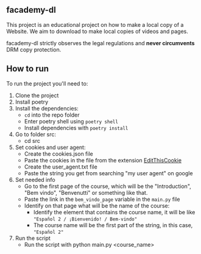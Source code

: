 ## facademy-dl
This project is an educational project on how to make a local copy of a Website.
We aim to download to make local copies of videos and pages.

facademy-dl strictly observes the legal regulations and **never circumvents** DRM copy protection.

## How to run
To run the project you'll need to:

1. Clone the project
2. Install poetry
3. Install the dependencies:
    - `cd` into the repo folder
    - Enter poetry shell using `poetry shell`
    - Install dependencies with `poetry install`
4. Go to folder src:
    - cd src
5. Set cookies and user agent:
    - Create the cookies.json file
    - Paste the cookies in the file from the extension [EditThisCookie](https://chrome.google.com/webstore/detail/editthiscookie/fngmhnnpilhplaeedifhccceomclgfbg?hl=pt-BR)
    - Create the user_agent.txt file
    - Paste the string you get from searching "my user agent" on google
6. Set needed info
    - Go to the first page of the course, which will be the "Introduction", "Bem vindo", "Benvenutti" or something like that.
    - Paste the link in the `bem_vindo_page` variable in the `main.py` file
    - Identify on that page what will be the name of the course:
        - Identify the element that contains the course name, it will be like `"Español 2 / ¡Bienvenido! / Bem-vindo"`
        - The course name will be the first part of the string, in this case, `"Español 2"`
7. Run the script
    - Run the script with python main.py <course_name>
